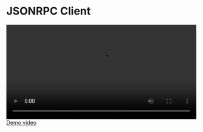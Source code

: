 # JSONRPC Client

<video src="./docs/demo.mp4" controls width="500"></video>
[Demo video](./docs/demo.mp4)
